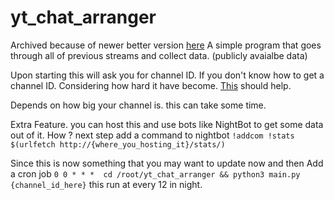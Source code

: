 # yt_chat_arranger

Archived because of newer better version [here](https://github.com/SurajBhari/yt_stats_api)
A simple program that goes through all of previous streams and collect data. (publicly avaialbe data)

Upon starting this will ask you for channel ID. 
If you don't know how to get a channel ID. Considering how hard it have become. [This](https://stackoverflow.com/a/72724501/12084450) should help.

Depends on how big your channel is. this can take some time. 

Extra Feature. 
you can host this and use bots like NightBot to get some data out of it. 
How ? 
next step add a command to nightbot
`!addcom !stats $(urlfetch http://{where_you_hosting_it}/stats/)`

Since this is now something that you may want to update now and then 
Add a cron job 
`0 0 * * *  cd /root/yt_chat_arranger && python3 main.py {channel_id_here}`
this run at every 12 in night.
